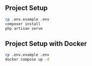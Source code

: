 ## Project Setup

```sh
cp .env.example .env
composer install
php artisan serve
```



## Project Setup with Docker

```sh
cp .env.example .env
docker compose up -d
```
